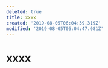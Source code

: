 ```yaml
---
deleted: true
title: xxxx
created: '2019-08-05T06:04:39.319Z'
modified: '2019-08-05T06:04:47.081Z'
---
```


# xxxx


